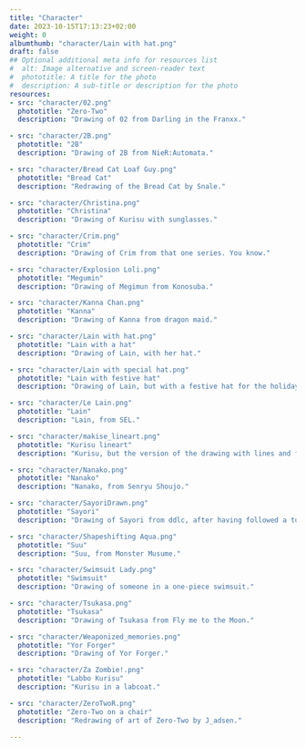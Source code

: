 ```yaml
---
title: "Character"
date: 2023-10-15T17:13:23+02:00
weight: 0
albumthumb: "character/Lain with hat.png"
draft: false
## Optional additional meta info for resources list
#  alt: Image alternative and screen-reader text
#  phototitle: A title for the photo
#  description: A sub-title or description for the photo
resources:
- src: "character/02.png"
  phototitle: "Zero-Two"
  description: "Drawing of 02 from Darling in the Franxx."

- src: "character/2B.png"
  phototitle: "2B"
  description: "Drawing of 2B from NieR:Automata."

- src: "character/Bread Cat Loaf Guy.png"
  phototitle: "Bread Cat"
  description: "Redrawing of the Bread Cat by Snale."

- src: "character/Christina.png"
  phototitle: "Christina"
  description: "Drawing of Kurisu with sunglasses."

- src: "character/Crim.png"
  phototitle: "Crim"
  description: "Drawing of Crim from that one series. You know."

- src: "character/Explosion Loli.png"
  phototitle: "Megumin"
  description: "Drawing of Megimun from Konosuba."

- src: "character/Kanna Chan.png"
  phototitle: "Kanna"
  description: "Drawing of Kanna from dragon maid."

- src: "character/Lain with hat.png"
  phototitle: "Lain with a hat"
  description: "Drawing of Lain, with her hat."

- src: "character/Lain with special hat.png"
  phototitle: "Lain with festive hat"
  description: "Drawing of Lain, but with a festive hat for the holidays."

- src: "character/Le Lain.png"
  phototitle: "Lain"
  description: "Lain, from SEL."

- src: "character/makise_lineart.png"
  phototitle: "Kurisu lineart"
  description: "Kurisu, but the version of the drawing with lines and filled in colours."

- src: "character/Nanako.png"
  phototitle: "Nanako"
  description: "Nanako, from Senryu Shoujo."

- src: "character/SayoriDrawn.png"
  phototitle: "Sayori"
  description: "Drawing of Sayori from ddlc, after having followed a tutorial on youtube about how to draw faces. My first such drawing in MS-paint."

- src: "character/Shapeshifting Aqua.png"
  phototitle: "Suu"
  description: "Suu, from Monster Musume."

- src: "character/Swimsuit Lady.png"
  phototitle: "Swimsuit"
  description: "Drawing of someone in a one-piece swimsuit."

- src: "character/Tsukasa.png"
  phototitle: "Tsukasa"
  description: "Drawing of Tsukasa from Fly me to the Moon."

- src: "character/Weaponized_memories.png"
  phototitle: "Yor Forger"
  description: "Drawing of Yor Forger."

- src: "character/Za Zombie!.png"
  phototitle: "Labbo Kurisu"
  description: "Kurisu in a labcoat."

- src: "character/ZeroTwoR.png"
  phototitle: "Zero-Two on a chair"
  description: "Redrawing of art of Zero-Two by J_adsen."

---
```

